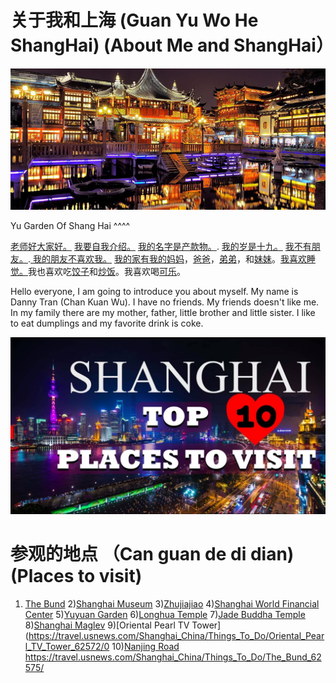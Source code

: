# 关于我和上海 (Guan Yu Wo He ShangHai) (About Me and ShangHai）

![Yu Garden Art](./Yu-Garden-arti.jpg)

Yu Garden Of Shang Hai ^^^^

[老师好大家好。](https://www.helloeveryone.studio/) [我要自我介绍。](https://notascaredycat.wordpress.com/2014/05/06/allow-me-to-introduce-myself/) [我的名字是产款物。](https://www.thoughtco.com/what-to-know-about-german-names-1444327). [我的岁是十九。](http://www.sohu.com/a/136143692_639367) [我不有朋友。](https://www.pinterest.com/pin/312789136602685460/).[ 我的朋友不喜欢我。](http://smszoo.com/hate-poems-friends-cheating-betrayal-friendship.html) [我的家有我的妈妈](https://www.pinclipart.com/pindetail/biRJTi_graphic-library-stock-2017-drawing-mothers-day-happy/)，[爸爸](https://www.history.com/topics/holidays/fathers-day)，[弟弟](https://en.wikipedia.org/wiki/Little_Brother_(group))，和[妹妹](http://www.dinelittlesister.com/)。[我喜欢睡觉。](https://www.clipartwiki.com/iclip/bwoTo_sleep-icon-clipart-sleep-icon/)我也喜欢吃[饺子](https://eatnorth.com/diana-ng/chinese-napa-cabbage-and-pork-dumplings-jiaozi)和[炒饭](https://www.google.com/search?q=chao+fan&tbm=isch&ved=2ahUKEwirxuen4aDlAhUWVFkKHdtzCIwQ2-cCegQIABAA&oq=chao+fan&gs_l=img.3..0l10.28820.29790..30020...0.0..0.73.508.8......0....1..gws-wiz-img.......35i39j0i67j0i131j0i3j0i10.SozGYeNeJb4&ei=TQqnXevrMZao5QLb56HgCA&bih=864&biw=1280&rlz=1C1CHBF_enUS853US870&safe=strict#imgrc=2eQcXCy3ZFmMVM)。我喜欢喝[可乐](https://www.walmart.com/ip/Coca-Cola-Classic-Soda-3L/16777273)。

Hello everyone, I am going to introduce you about myself. My name is Danny Tran (Chan Kuan Wu). I have no friends. My friends doesn't like me. In my family there are my mother, father, little brother and little sister. I like to eat dumplings and my favorite drink is coke.



![ShangHai](./top-10-places-to-visit-in-shang-hai.jpg)


# 参观的地点 （Can guan de di dian) (Places to visit)

1) [The Bund](https://travel.usnews.com/Shanghai_China/Things_To_Do/The_Bund_62575/)
2)[Shanghai Museum](https://travel.usnews.com/Shanghai_China/Things_To_Do/Shanghai_Museum_62573/)
3)[Zhujiajiao](https://travel.usnews.com/Shanghai_China/Things_To_Do/Shanghai_Museum_62573/)
4)[Shanghai World Financial Center](https://travel.usnews.com/Shanghai_China/Things_To_Do/Shanghai_World_Financial_Center_62571/)
5)[Yuyuan Garden](https://travel.usnews.com/Shanghai_China/Things_To_Do/Yuyuan_Garden_62576/)
6)[Longhua Temple](https://travel.usnews.com/Shanghai_China/Things_To_Do/Longhua_Temple_62586/)
7)[Jade Buddha Temple](https://travel.usnews.com/Shanghai_China/Things_To_Do/Jade_Buddha_Temple_62585/)
8)[Shanghai Maglev](https://travel.usnews.com/Shanghai_China/Things_To_Do/Shanghai_Maglev_62577/)
9)[Oriental Pearl TV Tower](https://travel.usnews.com/Shanghai_China/Things_To_Do/Oriental_Pearl_TV_Tower_62572/0
10)[Nanjing Road](https://travel.usnews.com/Shanghai_China/Things_To_Do/Nanjing_Road_62574/)
https://travel.usnews.com/Shanghai_China/Things_To_Do/The_Bund_62575/
